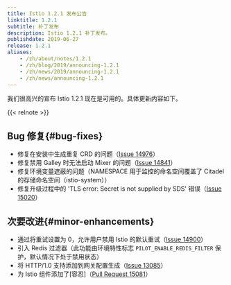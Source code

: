 ```yaml
---
title: Istio 1.2.1 发布公告
linktitle: 1.2.1
subtitle: 补丁发布
description: Istio 1.2.1 补丁发布。
publishdate: 2019-06-27
release: 1.2.1
aliases:
    - /zh/about/notes/1.2.1
    - /zh/blog/2019/announcing-1.2.1
    - /zh/news/2019/announcing-1.2.1
    - /zh/news/announcing-1.2.1
---
```


我们很高兴的宣布 Istio 1.2.1 现在是可用的。具体更新内容如下。

{{< relnote >}}

## Bug 修复{#bug-fixes}

- 修复在安装中生成重复 CRD 的问题（[Issue 14976](https://github.com/istio/istio/issues/14976)）
- 修复禁用 Galley 时无法启动 Mixer 的问题（[Issue 14841](https://github.com/istio/istio/issues/14841)）
- 修复环境变量遮蔽的问题（NAMESPACE 用于监控的命名空间覆盖了 Citadel 的存储命名空间（istio-system））
- 修复升级过程中的 'TLS error: Secret is not supplied by SDS' 错误（[Issue 15020](https://github.com/istio/istio/issues/15020)）

## 次要改进{#minor-enhancements}

- 通过将重试设置为 0，允许用户禁用 Istio 的默认重试（[Issue 14900](https://github.com/istio/istio/issues/14900)）
- 引入 Redis 过滤器（此功能由环境特性标志 `PILOT_ENABLE_REDIS_FILTER` 保护，默认情况下处于禁用状态）
- 将 HTTP/1.0 支持添加到网关配置生成（[Issue 13085](https://github.com/istio/istio/issues/13085)）
- 为 Istio 组件添加了[容忍]（[Pull Request 15081](https://github.com/istio/istio/pull/15081)）
